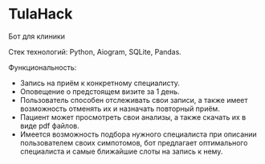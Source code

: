 # TulaHack
Бот для клиники

Стек технологий: Python, Aiogram, SQLite, Pandas.

Функциональность:
- Запись на приём к конкретному специалисту.
- Оповещение о предстоящем визите за 1 день.
- Пользователь способен отслеживать свои записи, а также имеет возможность отменять их и назначать повторный приём.
- Пациент может просмотреть свои анализы, а также скачать их в виде pdf файлов.
- Имеется возможность подбора нужного специалиста при описании пользователем своих симпотомов, бот предлагает оптимального специалиста и самые ближайшие слоты на запись к нему.
